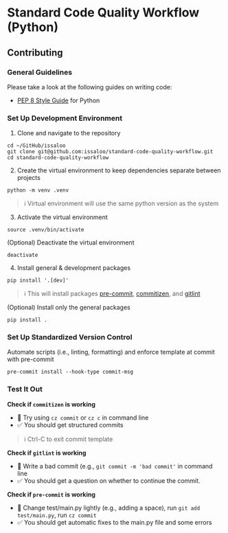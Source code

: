 # Standard Code Quality Workflow (Python)

## Contributing

### General Guidelines
Please take a look at the following guides on writing code:
- [PEP 8 Style Guide](https://www.python.org/dev/peps/pep-0008/) for Python

### Set Up Development Environment
1. Clone and navigate to the repository
```shell
cd ~/GitHub/issaloo
git clone git@github.com:issaloo/standard-code-quality-workflow.git
cd standard-code-quality-workflow
```

2. Create the virtual environment to keep dependencies separate between projects
```shell
python -m venv .venv
```
> :information_source: Virtual environment will use the same python version as the system

3. Activate the virtual environment
```shell
source .venv/bin/activate
```
(Optional) Deactivate the virtual environment
```shell
deactivate
```

4. Install general & development packages
```shell
pip install '.[dev]'
```
> :information_source: This will install packages [pre-commit](https://pre-commit.com/), [commitizen](https://commitizen-tools.github.io/commitizen/), and [gitlint](https://jorisroovers.com/gitlint/latest/)

(Optional) Install only the general packages
```shell
pip install .
```

### Set Up Standardized Version Control

Automate scripts (i.e., linting, formatting) and enforce template at commit with pre-commit
```shell
pre-commit install --hook-type commit-msg
```

### Test It Out

**Check if `commitizen` is working**
- :mag_right: Try using `cz commit` or `cz c` in command line
- :white_check_mark: You should get structured commits

> :information_source:  Ctrl-C to exit commit template

**Check if `gitlint` is working**
- :mag_right: Write a bad commit (e.g., `git commit -m 'bad commit'` in command line
- :white_check_mark: You should get a question on whether to continue the commit.

**Check if `pre-commit` is working**
- :mag_right: Change test/main.py lightly (e.g., adding a space), run `git add test/main.py`, run `cz commit`
- :white_check_mark: You should get automatic fixes to the main.py file and some errors
